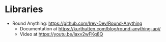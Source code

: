 # Libraries

- Round Anything: https://github.com/Irev-Dev/Round-Anything
    - Documentation at https://kurthutten.com/blog/round-anything-api/
    - Video at https://youtu.be/laxv2wFKq8Q

